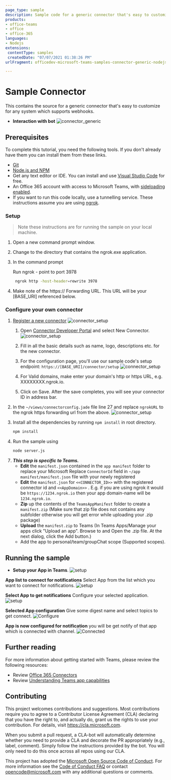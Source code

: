 ```yaml
---
page_type: sample
description: Sample code for a generic connector that's easy to customize for any system which supports webhooks.
products:
- office-teams
- office
- office-365
languages:
- Nodejs
extensions:
 contentType: samples
 createdDate: "07/07/2021 01:38:26 PM"
urlFragment: officedev-microsoft-teams-samples-connector-generic-nodejs

---
```


# Sample Connector 

This contains the source for a generic connector that's easy to customize for any system which supports webhooks. 

- **Interaction with bot**
![connector_generic](Images/connector_generic.gif) 
 
## Prerequisites
To complete this tutorial, you need the following tools. If you don't already have them you can install them from these links.

* [Git](https://git-scm.com/downloads) 
* [Node.js and NPM](https://nodejs.org/)
* Get any text editor or IDE. You can install and use [Visual Studio Code](https://code.visualstudio.com/download) for free.
* An Office 365 account with access to Microsoft Teams, with [sideloading enabled](https://docs.microsoft.com/microsoftteams/platform/concepts/build-and-test/prepare-your-o365-tenant#enable-custom-teams-apps-and-turn-on-custom-app-uploading).
* If you want to run this code locally, use a tunnelling service. These instructions assume you are using [ngrok](https://ngrok.com/). 

### Setup 
> Note these instructions are for running the sample on your local machine.

   1. Open a new command prompt window. 
   2. Change to the directory that contains the ngrok.exe application. 
   3. In the command prompt

      Run ngrok - point to port 3978
      ```bash
       ngrok http -host-header=rewrite 3978
       ```
   4. Make note of the https:// Forwarding URL. This URL will be your [BASE_URI] referenced below.

### Configure your own connector

1. [Register a new connector](https://docs.microsoft.com/microsoftteams/platform/webhooks-and-connectors/how-to/connectors-creating#adding-a-connector-to-your-teams-app)
   ![connector_setup](Images/Connector_Setup/Connector_Setup.gif) 

   1. Open [Connector Developer Portal](https://aka.ms/connectorsdashboard) and select New Connector.
   ![connector_setup](Images/Connector_Setup/1.New_Connector.png)

   1. Fill in all the basic details such as name, logo, descriptions etc. for the new connector.
   1. For the configuration page, you'll use our sample code's setup endpoint: `https://[BASE_URI]/connector/setup`
   ![connector_setup](Images/Connector_Setup/3.connector.png)

   1. For Valid domains, make enter your domain's http or https URL, e.g. XXXXXXXX.ngrok.io.
   1. Click on Save. After the save completes, you will see your connector ID in address bar.
1. In the `~/views/connectorconfig.jade` file line 27 and replace `ngrokURL` to the ngrok https forwarding url from the above.
   ![connector_setup](Images/Connector_Setup/5.view_update.png)

1. Install all the dependencies by running `npm install` in root directory.

   ```bash
   npm install
   ```
1. Run the sample using 

   ```bash
   node server.js
   ```

7) __*This step is specific to Teams.*__
    - **Edit** the `manifest.json` contained in the  `app manifest` folder to replace your Microsoft Replace `ConnectorId` field in `~/app manifest/manifest.json` file with your newly registered
    - **Edit** the `manifest.json` for `<<CONNECTOR_ID>>` with the registered connector id and `<<AppDomain>>` . E.g. if you are using ngrok it would be `https://1234.ngrok.io` then your app domain-name will be `1234.ngrok.io`.
    - **Zip** up the contents of the `TeamsAppManifest` folder to create a `manifest.zip` (Make sure that zip file does not contains any subfolder otherwise you will get error while uploading your .zip package)
    - **Upload** the `manifest.zip` to Teams (In Teams Apps/Manage your apps click "Upload an app". Browse to and Open the .zip file. At the next dialog, click the Add button.)
    - Add the app to personal/team/groupChat scope (Supported scopes).
   

## Running the sample

- **Setup your App in Teams**.
![setup](Images/1.Setup.png)

**App list to connect for notifications**
Select App from the list which you want to connect for notifications.
![setup](Images/3.connectors_list.png)

**Select App to get notifications**
Configure your selected application.
![setup](Images/8.connect_bing_news.png)

**Selected App configuration**
Give some digest name and select topics to get connect. 
![Configure](Images/9.bing_news_configuration.png)

**App is now configured for notification**
you will be get notify of that app which is connected with channel. 
![Connected](Images/10.bing_news_connected.png)


## Further reading
For more information about getting started with Teams, please review the following resources:
- Review [Office 365 Connectors](https://docs.microsoft.com/microsoftteams/platform/webhooks-and-connectors/how-to/connectors-creating)
- Review [Understanding Teams app capabilities](https://docs.microsoft.com/microsoftteams/platform/concepts/capabilities-overview)

## Contributing

This project welcomes contributions and suggestions.  Most contributions require you to agree to a
Contributor License Agreement (CLA) declaring that you have the right to, and actually do, grant us
the rights to use your contribution. For details, visit https://cla.microsoft.com.

When you submit a pull request, a CLA-bot will automatically determine whether you need to provide
a CLA and decorate the PR appropriately (e.g., label, comment). Simply follow the instructions
provided by the bot. You will only need to do this once across all repos using our CLA.

This project has adopted the [Microsoft Open Source Code of Conduct](https://opensource.microsoft.com/codeofconduct/).
For more information see the [Code of Conduct FAQ](https://opensource.microsoft.com/codeofconduct/faq/) or
contact [opencode@microsoft.com](mailto:opencode@microsoft.com) with any additional questions or comments.

